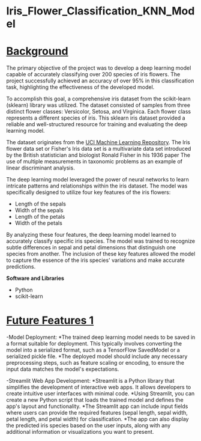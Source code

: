 # Iris_Flower_Classification_KNN_Model
# <ins>**Background**</ins>
The primary objective of the project was to develop a deep learning model capable of accurately classifying over 200 species of iris flowers. The project successfully achieved an accuracy of over 95% in this classification task, highlighting the effectiveness of the developed model.

To accomplish this goal, a comprehensive iris dataset from the scikit-learn (sklearn) library was utilized. The dataset consisted of samples from three distinct flower classes: Versicolor, Setosa, and Virginica. Each flower class represents a different species of iris. This sklearn iris dataset provided a reliable and well-structured resource for training and evaluating the deep learning model.

The dataset originates from the [UCI Machine Learning Repository](https://archive.ics.uci.edu/ml/datasets/Iris). The Iris flower data set or Fisher's Iris data set is a multivariate data set introduced by the British statistician and biologist Ronald Fisher in his 1936 paper The use of multiple measurements in taxonomic problems as an example of linear discriminant analysis.

The deep learning model leveraged the power of neural networks to learn intricate patterns and relationships within the iris dataset. The model was specifically designed to utilize four key features of the iris flowers: 
 - Length of the sepals
  - Width of the sepals
  - Length of the petals
  - Width of the petals

By analyzing these four features, the deep learning model learned to accurately classify specific iris species. The model was trained to recognize subtle differences in sepal and petal dimensions that distinguish one species from another. The inclusion of these key features allowed the model to capture the essence of the iris species' variations and make accurate predictions.

**Software and Libraries**
- Python
- scikit-learn


# <ins>**Future Features 1**</ins>
-Model Deployment:
*The trained deep learning model needs to be saved in a format suitable for deployment. This typically involves converting the model into a serialized format, such as a TensorFlow SavedModel or a serialized pickle file.
*The deployed model should include any necessary preprocessing steps, such as feature scaling or encoding, to ensure the input data matches the model's expectations.

-Streamlit Web App Development:
*Streamlit is a Python library that simplifies the development of interactive web apps. It allows developers to create intuitive user interfaces with minimal code.
*Using Streamlit, you can create a new Python script that loads the trained model and defines the app's layout and functionality.
*The Streamlit app can include input fields where users can provide the required features (sepal length, sepal width, petal length, and petal width) for classification.
*The app can also display the predicted iris species based on the user inputs, along with any additional information or visualizations you want to present.
